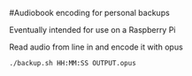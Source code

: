#Audiobook encoding for personal backups

Eventually intended for use on a Raspberry Pi

Read audio from line in and encode it with opus

`./backup.sh HH:MM:SS OUTPUT.opus`
